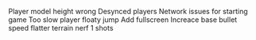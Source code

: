Player model height wrong
Desynced players
Network issues for starting game
Too slow player
floaty jump
Add fullscreen
Increace base bullet speed
flatter terrain
nerf 1 shots
